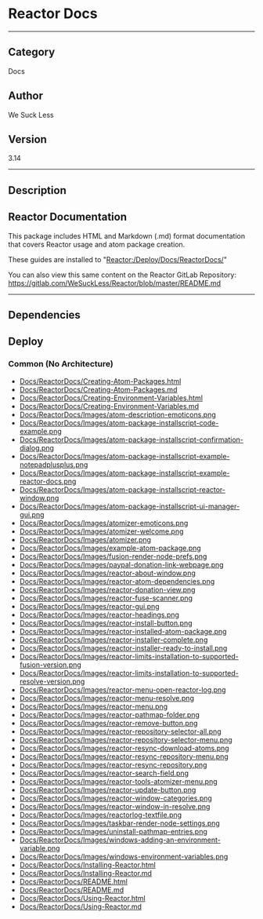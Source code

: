 # Reactor Docs
___

## Category
Docs

## Author
We Suck Less

## Version
3.14

___

## Description
<h2>Reactor Documentation</h2> 

<p>This package includes HTML and Markdown (.md) format documentation that covers Reactor usage and atom package creation.</p>
<p>These guides are installed to "<a href="file://Reactor:/Deploy/Docs/ReactorDocs/">Reactor:/Deploy/Docs/ReactorDocs/</a>"</p>

<p>You can also view this same content on the Reactor GitLab Repository:<br>
<a href="https://gitlab.com/WeSuckLess/Reactor/blob/master/README.md">https://gitlab.com/WeSuckLess/Reactor/blob/master/README.md</a></p>


___

## Dependencies

## Deploy

### Common (No Architecture)

<ul>
<li><a href="https://gitlab.com/WeSuckLess/Reactor/-/blob/master/Atoms/com.wesuckless.ReactorDocs/Docs/ReactorDocs/Creating-Atom-Packages.html?ref_type=heads">Docs/ReactorDocs/Creating-Atom-Packages.html</a></li>
<li><a href="https://gitlab.com/WeSuckLess/Reactor/-/blob/master/Atoms/com.wesuckless.ReactorDocs/Docs/ReactorDocs/Creating-Atom-Packages.md?ref_type=heads">Docs/ReactorDocs/Creating-Atom-Packages.md</a></li>
<li><a href="https://gitlab.com/WeSuckLess/Reactor/-/blob/master/Atoms/com.wesuckless.ReactorDocs/Docs/ReactorDocs/Creating-Environment-Variables.html?ref_type=heads">Docs/ReactorDocs/Creating-Environment-Variables.html</a></li>
<li><a href="https://gitlab.com/WeSuckLess/Reactor/-/blob/master/Atoms/com.wesuckless.ReactorDocs/Docs/ReactorDocs/Creating-Environment-Variables.md?ref_type=heads">Docs/ReactorDocs/Creating-Environment-Variables.md</a></li>
<li><a href="https://gitlab.com/WeSuckLess/Reactor/-/blob/master/Atoms/com.wesuckless.ReactorDocs/Docs/ReactorDocs/Images/atom-description-emoticons.png?ref_type=heads">Docs/ReactorDocs/Images/atom-description-emoticons.png</a></li>
<li><a href="https://gitlab.com/WeSuckLess/Reactor/-/blob/master/Atoms/com.wesuckless.ReactorDocs/Docs/ReactorDocs/Images/atom-package-installscript-code-example.png?ref_type=heads">Docs/ReactorDocs/Images/atom-package-installscript-code-example.png</a></li>
<li><a href="https://gitlab.com/WeSuckLess/Reactor/-/blob/master/Atoms/com.wesuckless.ReactorDocs/Docs/ReactorDocs/Images/atom-package-installscript-confirmation-dialog.png?ref_type=heads">Docs/ReactorDocs/Images/atom-package-installscript-confirmation-dialog.png</a></li>
<li><a href="https://gitlab.com/WeSuckLess/Reactor/-/blob/master/Atoms/com.wesuckless.ReactorDocs/Docs/ReactorDocs/Images/atom-package-installscript-example-notepadplusplus.png?ref_type=heads">Docs/ReactorDocs/Images/atom-package-installscript-example-notepadplusplus.png</a></li>
<li><a href="https://gitlab.com/WeSuckLess/Reactor/-/blob/master/Atoms/com.wesuckless.ReactorDocs/Docs/ReactorDocs/Images/atom-package-installscript-example-reactor-docs.png?ref_type=heads">Docs/ReactorDocs/Images/atom-package-installscript-example-reactor-docs.png</a></li>
<li><a href="https://gitlab.com/WeSuckLess/Reactor/-/blob/master/Atoms/com.wesuckless.ReactorDocs/Docs/ReactorDocs/Images/atom-package-installscript-reactor-window.png?ref_type=heads">Docs/ReactorDocs/Images/atom-package-installscript-reactor-window.png</a></li>
<li><a href="https://gitlab.com/WeSuckLess/Reactor/-/blob/master/Atoms/com.wesuckless.ReactorDocs/Docs/ReactorDocs/Images/atom-package-installscript-ui-manager-gui.png?ref_type=heads">Docs/ReactorDocs/Images/atom-package-installscript-ui-manager-gui.png</a></li>
<li><a href="https://gitlab.com/WeSuckLess/Reactor/-/blob/master/Atoms/com.wesuckless.ReactorDocs/Docs/ReactorDocs/Images/atomizer-emoticons.png?ref_type=heads">Docs/ReactorDocs/Images/atomizer-emoticons.png</a></li>
<li><a href="https://gitlab.com/WeSuckLess/Reactor/-/blob/master/Atoms/com.wesuckless.ReactorDocs/Docs/ReactorDocs/Images/atomizer-welcome.png?ref_type=heads">Docs/ReactorDocs/Images/atomizer-welcome.png</a></li>
<li><a href="https://gitlab.com/WeSuckLess/Reactor/-/blob/master/Atoms/com.wesuckless.ReactorDocs/Docs/ReactorDocs/Images/atomizer.png?ref_type=heads">Docs/ReactorDocs/Images/atomizer.png</a></li>
<li><a href="https://gitlab.com/WeSuckLess/Reactor/-/blob/master/Atoms/com.wesuckless.ReactorDocs/Docs/ReactorDocs/Images/example-atom-package.png?ref_type=heads">Docs/ReactorDocs/Images/example-atom-package.png</a></li>
<li><a href="https://gitlab.com/WeSuckLess/Reactor/-/blob/master/Atoms/com.wesuckless.ReactorDocs/Docs/ReactorDocs/Images/fusion-render-node-prefs.png?ref_type=heads">Docs/ReactorDocs/Images/fusion-render-node-prefs.png</a></li>
<li><a href="https://gitlab.com/WeSuckLess/Reactor/-/blob/master/Atoms/com.wesuckless.ReactorDocs/Docs/ReactorDocs/Images/paypal-donation-link-webpage.png?ref_type=heads">Docs/ReactorDocs/Images/paypal-donation-link-webpage.png</a></li>
<li><a href="https://gitlab.com/WeSuckLess/Reactor/-/blob/master/Atoms/com.wesuckless.ReactorDocs/Docs/ReactorDocs/Images/reactor-about-window.png?ref_type=heads">Docs/ReactorDocs/Images/reactor-about-window.png</a></li>
<li><a href="https://gitlab.com/WeSuckLess/Reactor/-/blob/master/Atoms/com.wesuckless.ReactorDocs/Docs/ReactorDocs/Images/reactor-atom-dependencies.png?ref_type=heads">Docs/ReactorDocs/Images/reactor-atom-dependencies.png</a></li>
<li><a href="https://gitlab.com/WeSuckLess/Reactor/-/blob/master/Atoms/com.wesuckless.ReactorDocs/Docs/ReactorDocs/Images/reactor-donation-view.png?ref_type=heads">Docs/ReactorDocs/Images/reactor-donation-view.png</a></li>
<li><a href="https://gitlab.com/WeSuckLess/Reactor/-/blob/master/Atoms/com.wesuckless.ReactorDocs/Docs/ReactorDocs/Images/reactor-fuse-scanner.png?ref_type=heads">Docs/ReactorDocs/Images/reactor-fuse-scanner.png</a></li>
<li><a href="https://gitlab.com/WeSuckLess/Reactor/-/blob/master/Atoms/com.wesuckless.ReactorDocs/Docs/ReactorDocs/Images/reactor-gui.png?ref_type=heads">Docs/ReactorDocs/Images/reactor-gui.png</a></li>
<li><a href="https://gitlab.com/WeSuckLess/Reactor/-/blob/master/Atoms/com.wesuckless.ReactorDocs/Docs/ReactorDocs/Images/reactor-headings.png?ref_type=heads">Docs/ReactorDocs/Images/reactor-headings.png</a></li>
<li><a href="https://gitlab.com/WeSuckLess/Reactor/-/blob/master/Atoms/com.wesuckless.ReactorDocs/Docs/ReactorDocs/Images/reactor-install-button.png?ref_type=heads">Docs/ReactorDocs/Images/reactor-install-button.png</a></li>
<li><a href="https://gitlab.com/WeSuckLess/Reactor/-/blob/master/Atoms/com.wesuckless.ReactorDocs/Docs/ReactorDocs/Images/reactor-installed-atom-package.png?ref_type=heads">Docs/ReactorDocs/Images/reactor-installed-atom-package.png</a></li>
<li><a href="https://gitlab.com/WeSuckLess/Reactor/-/blob/master/Atoms/com.wesuckless.ReactorDocs/Docs/ReactorDocs/Images/reactor-installer-complete.png?ref_type=heads">Docs/ReactorDocs/Images/reactor-installer-complete.png</a></li>
<li><a href="https://gitlab.com/WeSuckLess/Reactor/-/blob/master/Atoms/com.wesuckless.ReactorDocs/Docs/ReactorDocs/Images/reactor-installer-ready-to-install.png?ref_type=heads">Docs/ReactorDocs/Images/reactor-installer-ready-to-install.png</a></li>
<li><a href="https://gitlab.com/WeSuckLess/Reactor/-/blob/master/Atoms/com.wesuckless.ReactorDocs/Docs/ReactorDocs/Images/reactor-limits-installation-to-supported-fusion-version.png?ref_type=heads">Docs/ReactorDocs/Images/reactor-limits-installation-to-supported-fusion-version.png</a></li>
<li><a href="https://gitlab.com/WeSuckLess/Reactor/-/blob/master/Atoms/com.wesuckless.ReactorDocs/Docs/ReactorDocs/Images/reactor-limits-installation-to-supported-resolve-version.png?ref_type=heads">Docs/ReactorDocs/Images/reactor-limits-installation-to-supported-resolve-version.png</a></li>
<li><a href="https://gitlab.com/WeSuckLess/Reactor/-/blob/master/Atoms/com.wesuckless.ReactorDocs/Docs/ReactorDocs/Images/reactor-menu-open-reactor-log.png?ref_type=heads">Docs/ReactorDocs/Images/reactor-menu-open-reactor-log.png</a></li>
<li><a href="https://gitlab.com/WeSuckLess/Reactor/-/blob/master/Atoms/com.wesuckless.ReactorDocs/Docs/ReactorDocs/Images/reactor-menu-resolve.png?ref_type=heads">Docs/ReactorDocs/Images/reactor-menu-resolve.png</a></li>
<li><a href="https://gitlab.com/WeSuckLess/Reactor/-/blob/master/Atoms/com.wesuckless.ReactorDocs/Docs/ReactorDocs/Images/reactor-menu.png?ref_type=heads">Docs/ReactorDocs/Images/reactor-menu.png</a></li>
<li><a href="https://gitlab.com/WeSuckLess/Reactor/-/blob/master/Atoms/com.wesuckless.ReactorDocs/Docs/ReactorDocs/Images/reactor-pathmap-folder.png?ref_type=heads">Docs/ReactorDocs/Images/reactor-pathmap-folder.png</a></li>
<li><a href="https://gitlab.com/WeSuckLess/Reactor/-/blob/master/Atoms/com.wesuckless.ReactorDocs/Docs/ReactorDocs/Images/reactor-remove-button.png?ref_type=heads">Docs/ReactorDocs/Images/reactor-remove-button.png</a></li>
<li><a href="https://gitlab.com/WeSuckLess/Reactor/-/blob/master/Atoms/com.wesuckless.ReactorDocs/Docs/ReactorDocs/Images/reactor-repository-selector-all.png?ref_type=heads">Docs/ReactorDocs/Images/reactor-repository-selector-all.png</a></li>
<li><a href="https://gitlab.com/WeSuckLess/Reactor/-/blob/master/Atoms/com.wesuckless.ReactorDocs/Docs/ReactorDocs/Images/reactor-repository-selector-menu.png?ref_type=heads">Docs/ReactorDocs/Images/reactor-repository-selector-menu.png</a></li>
<li><a href="https://gitlab.com/WeSuckLess/Reactor/-/blob/master/Atoms/com.wesuckless.ReactorDocs/Docs/ReactorDocs/Images/reactor-resync-download-atoms.png?ref_type=heads">Docs/ReactorDocs/Images/reactor-resync-download-atoms.png</a></li>
<li><a href="https://gitlab.com/WeSuckLess/Reactor/-/blob/master/Atoms/com.wesuckless.ReactorDocs/Docs/ReactorDocs/Images/reactor-resync-repository-menu.png?ref_type=heads">Docs/ReactorDocs/Images/reactor-resync-repository-menu.png</a></li>
<li><a href="https://gitlab.com/WeSuckLess/Reactor/-/blob/master/Atoms/com.wesuckless.ReactorDocs/Docs/ReactorDocs/Images/reactor-resync-repository.png?ref_type=heads">Docs/ReactorDocs/Images/reactor-resync-repository.png</a></li>
<li><a href="https://gitlab.com/WeSuckLess/Reactor/-/blob/master/Atoms/com.wesuckless.ReactorDocs/Docs/ReactorDocs/Images/reactor-search-field.png?ref_type=heads">Docs/ReactorDocs/Images/reactor-search-field.png</a></li>
<li><a href="https://gitlab.com/WeSuckLess/Reactor/-/blob/master/Atoms/com.wesuckless.ReactorDocs/Docs/ReactorDocs/Images/reactor-tools-atomizer-menu.png?ref_type=heads">Docs/ReactorDocs/Images/reactor-tools-atomizer-menu.png</a></li>
<li><a href="https://gitlab.com/WeSuckLess/Reactor/-/blob/master/Atoms/com.wesuckless.ReactorDocs/Docs/ReactorDocs/Images/reactor-update-button.png?ref_type=heads">Docs/ReactorDocs/Images/reactor-update-button.png</a></li>
<li><a href="https://gitlab.com/WeSuckLess/Reactor/-/blob/master/Atoms/com.wesuckless.ReactorDocs/Docs/ReactorDocs/Images/reactor-window-categories.png?ref_type=heads">Docs/ReactorDocs/Images/reactor-window-categories.png</a></li>
<li><a href="https://gitlab.com/WeSuckLess/Reactor/-/blob/master/Atoms/com.wesuckless.ReactorDocs/Docs/ReactorDocs/Images/reactor-window-in-resolve.png?ref_type=heads">Docs/ReactorDocs/Images/reactor-window-in-resolve.png</a></li>
<li><a href="https://gitlab.com/WeSuckLess/Reactor/-/blob/master/Atoms/com.wesuckless.ReactorDocs/Docs/ReactorDocs/Images/reactorlog-textfile.png?ref_type=heads">Docs/ReactorDocs/Images/reactorlog-textfile.png</a></li>
<li><a href="https://gitlab.com/WeSuckLess/Reactor/-/blob/master/Atoms/com.wesuckless.ReactorDocs/Docs/ReactorDocs/Images/taskbar-render-node-settings.png?ref_type=heads">Docs/ReactorDocs/Images/taskbar-render-node-settings.png</a></li>
<li><a href="https://gitlab.com/WeSuckLess/Reactor/-/blob/master/Atoms/com.wesuckless.ReactorDocs/Docs/ReactorDocs/Images/uninstall-pathmap-entries.png?ref_type=heads">Docs/ReactorDocs/Images/uninstall-pathmap-entries.png</a></li>
<li><a href="https://gitlab.com/WeSuckLess/Reactor/-/blob/master/Atoms/com.wesuckless.ReactorDocs/Docs/ReactorDocs/Images/windows-adding-an-environment-variable.png?ref_type=heads">Docs/ReactorDocs/Images/windows-adding-an-environment-variable.png</a></li>
<li><a href="https://gitlab.com/WeSuckLess/Reactor/-/blob/master/Atoms/com.wesuckless.ReactorDocs/Docs/ReactorDocs/Images/windows-environment-variables.png?ref_type=heads">Docs/ReactorDocs/Images/windows-environment-variables.png</a></li>
<li><a href="https://gitlab.com/WeSuckLess/Reactor/-/blob/master/Atoms/com.wesuckless.ReactorDocs/Docs/ReactorDocs/Installing-Reactor.html?ref_type=heads">Docs/ReactorDocs/Installing-Reactor.html</a></li>
<li><a href="https://gitlab.com/WeSuckLess/Reactor/-/blob/master/Atoms/com.wesuckless.ReactorDocs/Docs/ReactorDocs/Installing-Reactor.md?ref_type=heads">Docs/ReactorDocs/Installing-Reactor.md</a></li>
<li><a href="https://gitlab.com/WeSuckLess/Reactor/-/blob/master/Atoms/com.wesuckless.ReactorDocs/Docs/ReactorDocs/README.html?ref_type=heads">Docs/ReactorDocs/README.html</a></li>
<li><a href="https://gitlab.com/WeSuckLess/Reactor/-/blob/master/Atoms/com.wesuckless.ReactorDocs/Docs/ReactorDocs/README.md?ref_type=heads">Docs/ReactorDocs/README.md</a></li>
<li><a href="https://gitlab.com/WeSuckLess/Reactor/-/blob/master/Atoms/com.wesuckless.ReactorDocs/Docs/ReactorDocs/Using-Reactor.html?ref_type=heads">Docs/ReactorDocs/Using-Reactor.html</a></li>
<li><a href="https://gitlab.com/WeSuckLess/Reactor/-/blob/master/Atoms/com.wesuckless.ReactorDocs/Docs/ReactorDocs/Using-Reactor.md?ref_type=heads">Docs/ReactorDocs/Using-Reactor.md</a></li>
</ul>
